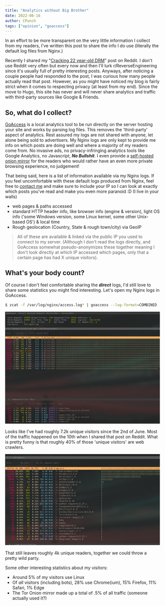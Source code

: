 ```yaml
---
title: "Analytics without Big Brother"
date: 2022-06-16
author: CPunch
tags: ["opinion", "goaccess"]
---
```


In an effort to be more transparent on the very little information I collect from my readers, I've written this post to share the info I do use (literally the default log files from Nginx.)

Recently I shared my "[Cracking 22 year-old DRM](https://www.reddit.com/r/ReverseEngineering/comments/v8tl42/cracking_22_yearold_drm/)" post on Reddit. I don't use Reddit very often but every now and then I'll lurk r/ReverseEngineering since it's usually full of pretty interesting posts. Anyways, after noticing a couple people had responded to the post, I was curious how many people actually read that post. However, as you might have noticed my blog is fairly strict when it comes to respecting privacy (at least from my end). Since the move to Hugo, this site has never and will never share analytics and traffic with third-party sources like Google & Friends.

## So, what do I collect?

[GoAccess](https://goaccess.io) is a local analytics tool to be run directly on the server hosting your site and works by parsing log files. This removes the 'third-party' aspect of analytics. Rest assured my logs are not shared with anyone, let alone being sold to advertisers. My Nginx logs are only kept to provide me info on which posts are doing well and where a majority of my readers come from. No invasive ads, no privacy-infringing analytics tools like Google Analytics, no Javascript, ***No Bullshit***. I even provide a [self-hosted onion mirror](http://opnpnk6eutjiqy4ndpyvwxd5pncj2g2cmz6fkocr5uh3omnn4utvspad.onion) for the readers who would rather have an even more private browsing experience, no judgement!

That being said, here is a list of information available via my Nginx logs. If you feel uncomfortable with these default logs produced from Nginx, feel free to [contact me](mailto:openpunk@proton.me) and make sure to include your IP so I can look at exactly which posts you've read and make you even more paranoid :D (I live in your walls)

- web pages & paths accessed
- standard HTTP header info, like browser info (engine & version), light OS info ('some Windows version, some Linux kernel, some other Unix-based OS') & local time
- Rough geolocation (Country, State & rough town/city) via GeoIP
> All of these are available & linked via the public IP you used to connect to my server. (Although I don't read the logs directly, and GoAccess somewhat pseudo-anonymizes these together meaning I don't look directly at which IP accessed which pages, only that a certain page has had X unique visitors).

## What's your body count?

Of course I don't feel comfortable sharing the ***direct*** logs, I'd still love to share some statistics you might find interesting. Let's open my Nginx logs in GoAccess.

```sh
$ zcat -f /var/log/nginx/access.log* | goaccess --log-format=COMBINED
```

![](go_panel.png)

Looks like I've had roughly 7.2k unique visitors since the 2nd of June. Most of the traffic happened on the 10th when I shared that post on Reddit. What is pretty funny is that roughly 40% of those 'unique visitors' are web crawlers.

![](crawlers.png)

That still leaves roughly 4k unique readers, together we could throw a pretty wild party.

Some other interesting statistics about my visitors:
- Around 5% of my visitors use Linux
- Of *all* visitors (including bots), 28% use Chrome(ium), 15% Firefox, 11% Safari, 1% Edge
- The Tor Onion mirror made up a total of .5% of all traffic (someone actually used it?)
